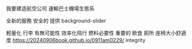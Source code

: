 我要建造航空公司 運輸巴士機場生態系

全新的服務 安全的 提供
background-slider
 

輕量化 行李 有無可能性
效率化飛行
燃料必要性 重要的 飲食 廁所
座椅大小舒適度
https://20240906book.github.io/0911am0229/
integrity
